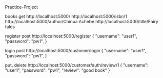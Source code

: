 Practice-Project

books get
http://localhost:5000/
http://localhost:5000/isbn/1
http://localhost:5000/author/Chinua Achebe
http://localhost:5000/title/Fairy tales

register post
http://localhost:5000/register
{
	"username": "user1",
	"password": "pw1",
}

login post
http://localhost:5000/customer/login
{
	"username": "user1",
	"password": "pw1",
}

put, delete
http://localhost:5000/customer/auth/review/1
{
	"username": "user1",
	"password": "pw1",
	"review": "good book"
}
